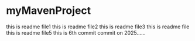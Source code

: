 # myMavenProject
this is readme file1
this is readme file2
this is readme file3
this is readme file 
this is readme file5
this is 6th commit
commit on 2025......

